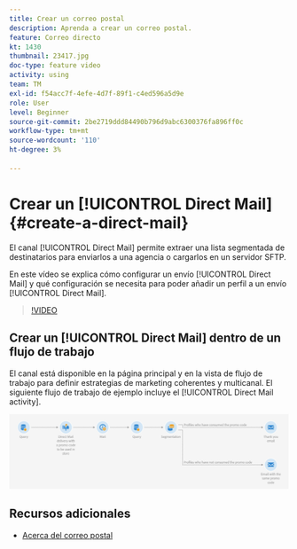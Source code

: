```yaml
---
title: Crear un correo postal
description: Aprenda a crear un correo postal.
feature: Correo directo
kt: 1430
thumbnail: 23417.jpg
doc-type: feature video
activity: using
team: TM
exl-id: f54acc7f-4efe-4d7f-89f1-c4ed596a5d9e
role: User
level: Beginner
source-git-commit: 2be2719ddd84490b796d9abc6300376fa896ff0c
workflow-type: tm+mt
source-wordcount: '110'
ht-degree: 3%

---
```


# Crear un [!UICONTROL Direct Mail] {#create-a-direct-mail}

El canal [!UICONTROL Direct Mail] permite extraer una lista segmentada de destinatarios para enviarlos a una agencia o cargarlos en un servidor SFTP.

En este vídeo se explica cómo configurar un envío [!UICONTROL Direct Mail] y qué configuración se necesita para poder añadir un perfil a un envío [!UICONTROL Direct Mail].

>[!VIDEO](https://video.tv.adobe.com/v/23417?quality=12)

## Crear un [!UICONTROL Direct Mail] dentro de un flujo de trabajo

El canal está disponible en la página principal y en la vista de flujo de trabajo para definir estrategias de marketing coherentes y multicanal. El siguiente flujo de trabajo de ejemplo incluye el [!UICONTROL Direct Mail activity].

![Imagen del flujo de trabajo](/help/assets/direct_mail_examplewf.png)

## Recursos adicionales

* [Acerca del correo postal](https://docs.adobe.com/content/help/en/campaign-standard/using/communication-channels/direct-mail/about-direct-mail.html)
